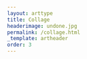 ```yaml
---
layout: arttype
title: Collage
headerimage: undone.jpg
permalink: /collage.html
_template: artheader
order: 3
---
```

